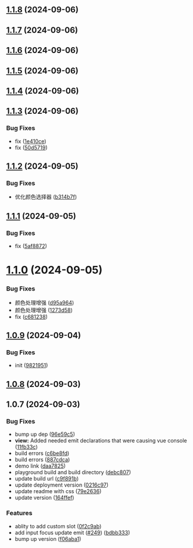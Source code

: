 ## [1.1.8](https://github.com/anish2690/vue-color-cmstop/compare/v1.1.7...v1.1.8) (2024-09-06)

## [1.1.7](https://github.com/anish2690/vue-color-cmstop/compare/v1.1.6...v1.1.7) (2024-09-06)

## [1.1.6](https://github.com/anish2690/vue-color-cmstop/compare/v1.1.5...v1.1.6) (2024-09-06)

## [1.1.5](https://github.com/anish2690/vue-color-cmstop/compare/v1.1.4...v1.1.5) (2024-09-06)

## [1.1.4](https://github.com/anish2690/vue-color-cmstop/compare/v1.1.3...v1.1.4) (2024-09-06)

## [1.1.3](https://github.com/anish2690/vue-color-cmstop/compare/v1.1.2...v1.1.3) (2024-09-06)

### Bug Fixes

- fix ([1e410ce](https://github.com/anish2690/vue-color-cmstop/commit/1e410cebfc950e0749985bdfb4ccb8c127f65019))
- fix ([50d5719](https://github.com/anish2690/vue-color-cmstop/commit/50d5719144519fd06ca6f9c6f993c2423b565ae5))

## [1.1.2](https://github.com/anish2690/vue-color-cmstop/compare/v1.1.1...v1.1.2) (2024-09-05)

### Bug Fixes

- 优化颜色选择器 ([b314b7f](https://github.com/anish2690/vue-color-cmstop/commit/b314b7f80f48fb39c45e69efdac73c4fbc79660a))

## [1.1.1](https://github.com/anish2690/vue-color-cmstop/compare/v1.1.0...v1.1.1) (2024-09-05)

### Bug Fixes

- fix ([5af8872](https://github.com/anish2690/vue-color-cmstop/commit/5af88729ee2382b9794204919bcc0333b11130e4))

# [1.1.0](https://github.com/anish2690/vue-color-cmstop/compare/v1.0.9...v1.1.0) (2024-09-05)

### Bug Fixes

- 颜色处理增强 ([d95a964](https://github.com/anish2690/vue-color-cmstop/commit/d95a964d1286373675afa1ae6d3dbdd8fde14997))
- 颜色处理增强 ([1273d58](https://github.com/anish2690/vue-color-cmstop/commit/1273d58ba76f6685dc85aa60c87d3cbb876c4659))
- fix ([c681238](https://github.com/anish2690/vue-color-cmstop/commit/c681238a56ce9529d842f7f17c012ac11e0ab14f))

## [1.0.9](https://github.com/anish2690/vue-color-cmstop/compare/v1.0.8...v1.0.9) (2024-09-04)

### Bug Fixes

- init ([9821951](https://github.com/anish2690/vue-color-cmstop/commit/98219517b35e472946f04f569562b0a0d3342777))

## [1.0.8](https://github.com/anish2690/vue-color-cmstop/compare/v1.0.7...v1.0.8) (2024-09-03)

## 1.0.7 (2024-09-03)

### Bug Fixes

- bump up dep ([96e59c5](https://github.com/anish2690/vue-color-cmstop/commit/96e59c56e4ca4ffb516a98fb05e917ea5060722e))
- **view:** Added needed emit declarations that were causing vue console ([11fb33c](https://github.com/anish2690/vue-color-cmstop/commit/11fb33c2c7bc8165bfef8d42bf39a81d9f3a12fe))
- build errors ([c6be8fd](https://github.com/anish2690/vue-color-cmstop/commit/c6be8fd132fda8808fb61f0faa59bc25a1be7f2f))
- build errors ([887cdca](https://github.com/anish2690/vue-color-cmstop/commit/887cdca9d3c5c34d2ae0270face4719b15b59fa2))
- demo link ([daa7825](https://github.com/anish2690/vue-color-cmstop/commit/daa782558a1dc3a2f7d1bbe911ceab503c84282a))
- playground build and build directory ([debc807](https://github.com/anish2690/vue-color-cmstop/commit/debc8075a577fbb7fb9ae21a524d9c894402db25))
- update build url ([c9f891b](https://github.com/anish2690/vue-color-cmstop/commit/c9f891bd6523b0c7de9b3b5b3641c4ef841aa931))
- update deployment version ([0216c97](https://github.com/anish2690/vue-color-cmstop/commit/0216c97ed8f937fce42c2899718e557cb60ca2c0))
- update readme with css ([79e2636](https://github.com/anish2690/vue-color-cmstop/commit/79e26360788d2abe884d1907e9f63f1798c0b5bd))
- update version ([164ffef](https://github.com/anish2690/vue-color-cmstop/commit/164ffef0211089c1dea019d109d655c274daa2a0))

### Features

- ablity to add custom slot ([0f2c9ab](https://github.com/anish2690/vue-color-cmstop/commit/0f2c9ab32cbac9792add9c78d0d473698cebc89f))
- add input focus update emit ([#249](https://github.com/anish2690/vue-color-cmstop/issues/249)) ([bdbb333](https://github.com/anish2690/vue-color-cmstop/commit/bdbb3334d73759291bc85a478ba1427a7bb6b96f))
- bump up version ([f06aba1](https://github.com/anish2690/vue-color-cmstop/commit/f06aba1411669c412f416376e4af1f9d37ff0d2d))
